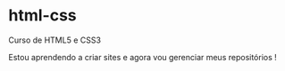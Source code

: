 # html-css
 Curso de HTML5 e CSS3

Estou aprendendo a criar sites e agora vou gerenciar meus repositórios !